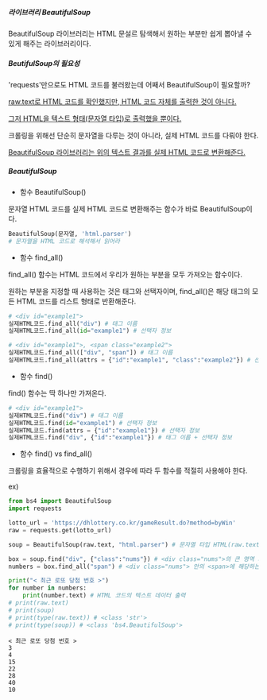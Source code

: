 ##### 라이브러리 BeautifulSoup



BeautifulSoup 라이브러리는 HTML 문설르 탐색해서 원하는 부분만 쉽게 뽑아낼 수 있게 해주는 라이브러리이다.



##### BeutifulSoup의 필요성



'requests'만으로도 HTML 코드를 불러왔는데 어째서 BeautifulSoup이 필요할까?

<u>raw.text로 HTML 코드를 확인했지만, HTML 코드 자체를 출력한 것이 아니다.</u>

<u>그저 HTML을 텍스트 형태(문자열 타입)로 출력했을 뿐이다.</u>

크롤링을 위해선 단순히 문자열을 다루는 것이 아니라, 실제 HTML 코드를 다뤄야 한다.

<u>BeautifulSoup 라이브러리는 위의 텍스트 결과를 실제 HTML 코드로 변환해준다.</u>



##### BeautifulSoup



- 함수 BeautifulSoup()



문자열 HTML 코드를 실제 HTML 코드로 변환해주는 함수가 바로 BeautifulSoup이다.

```python
BeautifulSoup(문자열, 'html.parser')
# 문자열을 HTML 코드로 해석해서 읽어라
```



- 함수 find_all()



find_all() 함수는 HTML 코드에서 우리가 원하는 부분을 모두 가져오는 함수이다.

원하는 부분을 지정할 때 사용하는 것은 태그와 선택자이며, find_all()은 해당 태그의 모든 HTML 코드를 리스트 형태로 반환해준다.

```python
# <div id="example1">
실제HTML코드.find_all("div") # 태그 이름
실제HTML코드.find_all(id="example1") # 선택자 정보

# <div id="example1">, <span class="example2">
실제HTML코드.find_all(["div", "span"]) # 태그 이름
실제HTML코드.find_all(attrs = {"id":"example1", "class":"example2"}) # 선택자 정보
```



- 함수 find()



find() 함수는 딱 하나만 가져온다.

```python
# <div id="example1">
실제HTML코드.find("div") # 태그 이름
실제HTML코드.find(id="example1") # 선택자 정보
실제HTML코드.find(attrs = {"id":"example1"}) # 선택자 정보
실제HTML코드.find("div", {"id":"example1"}) # 태그 이름 + 선택자 정보
```



- 함수 find() vs find_all()



크롤링을 효율적으로 수행하기 위해서 경우에 따라 두 함수를 적절히 사용해야 한다.



ex)

```python
from bs4 import BeautifulSoup
import requests

lotto_url = 'https://dhlottery.co.kr/gameResult.do?method=byWin'
raw = requests.get(lotto_url)

soup = BeautifulSoup(raw.text, "html.parser") # 문자열 타입 HTML(raw.text)를 HTML 코드로 변환

box = soup.find("div", {"class":"nums"}) # <div class="nums">의 큰 영역 지정
numbers = box.find_all("span") # <div class="nums"> 안의 <span>에 해당하는 태그 HTML추출

print("< 최근 로또 당첨 번호 >")
for number in numbers:
    print(number.text) # HTML 코드의 텍스트 데이터 출력
# print(raw.text)
# print(soup)
# print(type(raw.text)) # <class 'str'>
# print(type(soup)) # <class 'bs4.BeautifulSoup'>
```

```
< 최근 로또 당첨 번호 >
3
4
15
22
28
40
10
```

